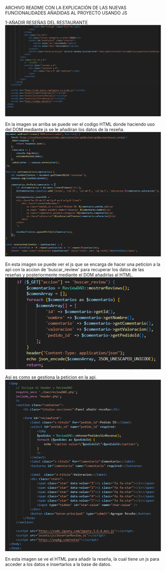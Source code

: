 ARCHIVO README CON LA EXPLICACIÓN DE LAS NUEVAS FUNCIONALIDADES AÑADIDAS AL PROYECTO USANDO JS

1-AÑADIR RESEÑAS DEL RESTAURANTE
![alt text](image.png)

En la imagen se arriba se puede ver el codigo HTML donde haciendo uso del DOM mediante js se le añadiran los datos de la reseña.
![alt text](image-1.png)

En esta imagen se puede ver el js que se encarga de hacer una peticion a la api con la accion de 'buscar_review' para recuperar los datos de las reseñas y posteriormente mediante el DOM añadirlas al HTML.
![alt text](image-2.png)

Así es como se gestiona la peticion en la api.
![alt text](image-3.png)

En esta imagen se ve el HTML para añadir la reseña, la cual tiene un js para acceder a los datos e insertarlos a la base de datos.